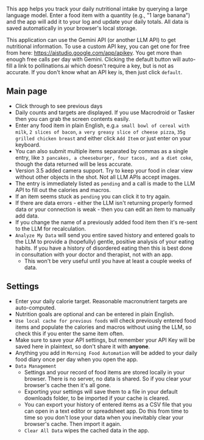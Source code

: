 This app helps you track your daily nutritional intake by querying a large language model. Enter a food item with a quantity (e.g., "1 large banana") and the app will add it to your log and update your daily totals. All data is saved automatically in your browser's local storage.

This application can use the Gemini API (or another LLM API) to get nutritional information. To use a custom API key, you can get one for free from here: https://aistudio.google.com/app/apikey. You get more than enough free calls per day with Gemini. 
Clicking the default button will auto-fill a link to pollinations.ai which doesn't require a key, but is not as accurate. If you don't know what an API key is, then just click `default`.

## Main page
- Click through to see previous days
- Daily counts and targets are displayed. If you use Macrodroid or Tasker then you can grab the screen contents easily.
- Enter any food item in plain English, e.g.`a small bowl of cereal with milk`, `2 slices of bacon`, `a very greasy slice of cheese pizza`, `35g grilled chicken breast` and either click `Add Item` or just enter on your keyboard.
- You can also submit multiple items separated by commas as a single entry, like `3 pancakes, a cheeseburger, four tacos, and a diet coke`, though the data returned will be less accurate.
- Version 3.5 added camera support. Try to keep your food in clear view without other objects in the shot. Not all LLM APIs accept images.
- The entry is immediately listed as `pending` and a call is made to the LLM API to fill out the calories and macros.
- If an item seems stuck as `pending` you can click it to try again.
- If there are data errors - either the LLM isn't returning properly formed data or your connection is weak - then you can edit an item to manually add data.
- If you change the name of a previously added food item then it's re-sent to the LLM for recalculation.
- `Analyze My Data` will send you entire saved history and entered goals to the LLM to provide a (hopefully) gentle, positive analysis of your eating habits. If you have a history of disordered eating then this is best done in consultation with your doctor and therapist, not with an app.
  - This won't be very useful until you have at least a couple weeks of data.


## Settings
- Enter your daily calorie target. Reasonable macronutrient targets are auto-computed. 
- Nutrition goals are optional and can be entered in plain English.
- `Use local cache for previous foods` will check previously entered food items and populate the calories and macros without using the LLM, so check this if you enter the same item often.
- Make sure to save your API settings, but remember your API Key will be saved here in plaintext, so don't share it with **anyone**.
- Anything you add in `Morning Food Automation` will be added to your daily food diary once per day when you open the app.
- `Data Management`
  - Settings and your record of food items are stored locally in your browser. There is no server, no data is shared. So if you clear your browser's cache then it's all gone.
  - Exporting your settings will save them to a file in your default downloads folder, to be imported if your cache is cleared.
  - You can export your history of entered items as a CSV file that you can open in a text editor or spreadsheet app. Do this from time to time so you don't lose your data when you inevitably clear your browser's cache. Then import it again.
  - `Clear All Data` wipes the cached data in the app.
